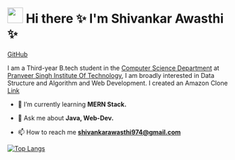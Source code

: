 # <img src="https://raw.githubusercontent.com/MartinHeinz/MartinHeinz/master/wave.gif" width="35" height="35" > Hi there ✨   I'm Shivankar Awasthi ✨

[GitHub](https://github.com/ShivankarAwasthi05)

I am a Third-year B.tech student in the <a href='https://www.psit.ac.in/academics/eb/computer-science-and-engineering' target="_blank">Computer Science Department</a> at
 <a href='https://www.psit.ac.in/' target="_blank">Pranveer Singh Institute Of Technology</a>, I am broadly
 interested in Data Structure and Algorithm and Web Development. I created an Amazon Clone<a href="#" target="_blank" alt="website"> Link</a>
 <br>


- 🌱 I’m currently learning **MERN Stack.**


- 💬 Ask me about **Java, Web-Dev.**

- 📫 How to reach me **shivankarawasthi974@gmail.com**




[![Top Langs](https://github-readme-stats.vercel.app/api/top-langs/?username=ShivankarAwasthi05&langs_count=15&layout=compact&theme=highcontrast&show_icons=true)](https://github.com/ShivankarAwasthi05/github-readme-stats)
